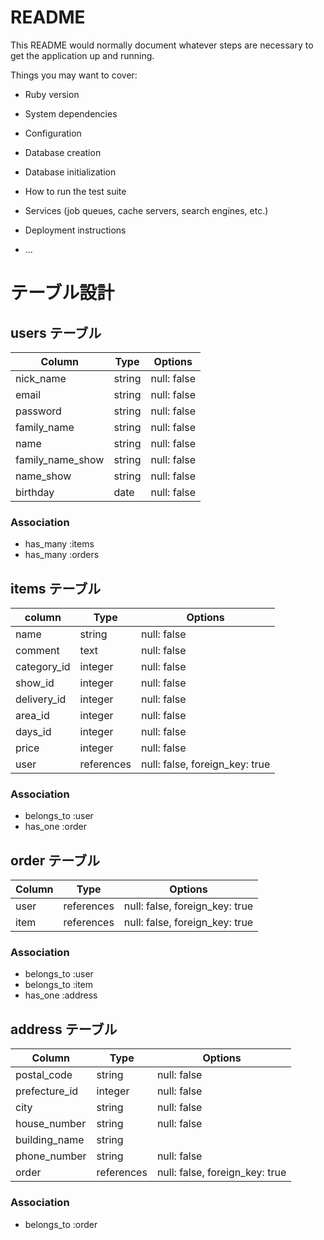 # README

This README would normally document whatever steps are necessary to get the
application up and running.

Things you may want to cover:

* Ruby version

* System dependencies

* Configuration

* Database creation

* Database initialization

* How to run the test suite

* Services (job queues, cache servers, search engines, etc.)

* Deployment instructions

* ...

# テーブル設計

## users テーブル

| Column   | Type   | Options     |
| -------- | ------ | ----------- |
| nick_name| string | null: false |
| email    | string | null: false |
| password | string | null: false |
|family_name|string | null: false |
| name     | string | null: false |
|family_name_show| string | null: false |
| name_show| string | null: false |
| birthday |  date  | null: false |

### Association

- has_many :items
- has_many :orders



## items テーブル

| column    | Type  |   Options   |
| --------- | ----- | ----------- |
|  name     |string | null: false |
|comment    | text  | null: false |
|category_id|integer| null: false |
|  show_id  |integer| null: false |
|delivery_id|integer| null: false |
|  area_id  |integer| null: false |
|  days_id  |integer| null: false |
|  price    |integer| null: false |
|  user     | references | null: false, foreign_key: true  |

### Association

- belongs_to :user
- has_one :order






##  order  テーブル

|  Column     |   Type     |            Options              |
| ----------- | ---------- | ------------------------------- |
|    user     | references | null: false, foreign_key: true  |
|    item     | references | null: false, foreign_key: true  |

### Association

- belongs_to :user
- belongs_to :item
- has_one :address




## address テーブル

|   Column    |  Type      |     Options        |
| ----------- | ---------- | ------------------ |
| postal_code |  string    |   null: false      |
|prefecture_id|  integer   |   null: false      |
|    city     |  string    |   null: false      |
|house_number |  string    |   null: false      |
|building_name|  string    |                    |
|phone_number |  string    |   null: false      |
|    order    | references | null: false, foreign_key: true |

### Association

- belongs_to :order